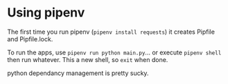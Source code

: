 # Using pipenv
The first time you run pipenv (```pipenv install requests```) it creates Pipfile and Pipfile.lock.

To run the apps, use ```pipenv run python main.py```...
or execute ```pipenv shell``` then run whatever. This a new shell, so ```exit``` when done.

python dependancy management is pretty sucky.

